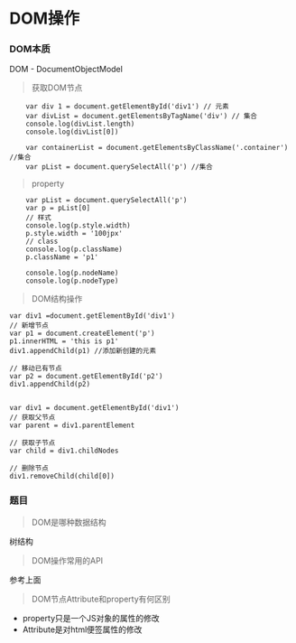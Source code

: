 # DOM操作

### DOM本质

DOM - DocumentObjectModel

> 获取DOM节点
```
    var div 1 = document.getElementById('div1') // 元素
    var divList = document.getElementsByTagName('div') // 集合
    console.log(divList.length)
    console.log(divList[0])

    var containerList = document.getElementsByClassName('.container') //集合
    var pList = document.querySelectAll('p') //集合
```

> property
```
    var pList = document.querySelectAll('p') 
    var p = pList[0]
    // 样式
    console.log(p.style.width) 
    p.style.width = '100jpx'
    // class
    console.log(p.className)
    p.className = 'p1'

    console.log(p.nodeName)
    console.log(p.nodeType)
```
> DOM结构操作
```
var div1 =document.getElementById('div1')
// 新增节点
var p1 = document.createElement('p')
p1.innerHTML = 'this is p1'
div1.appendChild(p1) //添加新创建的元素

// 移动已有节点
var p2 = document.getElementById('p2')
div1.appendChild(p2)


var div1 = document.getElementById('div1')
// 获取父节点 
var parent = div1.parentElement

// 获取子节点
var child = div1.childNodes

// 删除节点
div1.removeChild(child[0])

```

### 题目
> DOM是哪种数据结构

树结构
> DOM操作常用的API

参考上面

> DOM节点Attribute和property有何区别
- property只是一个JS对象的属性的修改
- Attribute是对html便签属性的修改


